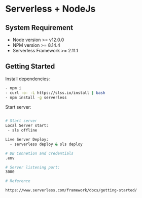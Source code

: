 # Serverless + NodeJs

## System Requirement

* Node version >= v12.0.0
* NPM version >= 8.14.4
* Serverless Framework >= 2.11.1

## Getting Started

Install dependencies:
```sh
- npm i
- curl -o- -L https://slss.io/install | bash
- npm install -g serverless

```

Start server:
```sh

# Start server
Local Server start:
 - sls offline

Live Server Deploy:
  - serverless deploy & sls deploy

# DB Connetion and credentials
.env 

# Server listening port:
3000

# Reference

https://www.serverless.com/framework/docs/getting-started/





